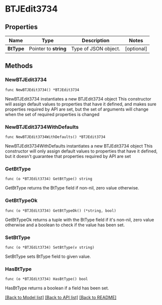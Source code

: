 # BTJEdit3734

## Properties

Name | Type | Description | Notes
------------ | ------------- | ------------- | -------------
**BtType** | Pointer to **string** | Type of JSON object. | [optional] 

## Methods

### NewBTJEdit3734

`func NewBTJEdit3734() *BTJEdit3734`

NewBTJEdit3734 instantiates a new BTJEdit3734 object
This constructor will assign default values to properties that have it defined,
and makes sure properties required by API are set, but the set of arguments
will change when the set of required properties is changed

### NewBTJEdit3734WithDefaults

`func NewBTJEdit3734WithDefaults() *BTJEdit3734`

NewBTJEdit3734WithDefaults instantiates a new BTJEdit3734 object
This constructor will only assign default values to properties that have it defined,
but it doesn't guarantee that properties required by API are set

### GetBtType

`func (o *BTJEdit3734) GetBtType() string`

GetBtType returns the BtType field if non-nil, zero value otherwise.

### GetBtTypeOk

`func (o *BTJEdit3734) GetBtTypeOk() (*string, bool)`

GetBtTypeOk returns a tuple with the BtType field if it's non-nil, zero value otherwise
and a boolean to check if the value has been set.

### SetBtType

`func (o *BTJEdit3734) SetBtType(v string)`

SetBtType sets BtType field to given value.

### HasBtType

`func (o *BTJEdit3734) HasBtType() bool`

HasBtType returns a boolean if a field has been set.


[[Back to Model list]](../README.md#documentation-for-models) [[Back to API list]](../README.md#documentation-for-api-endpoints) [[Back to README]](../README.md)


